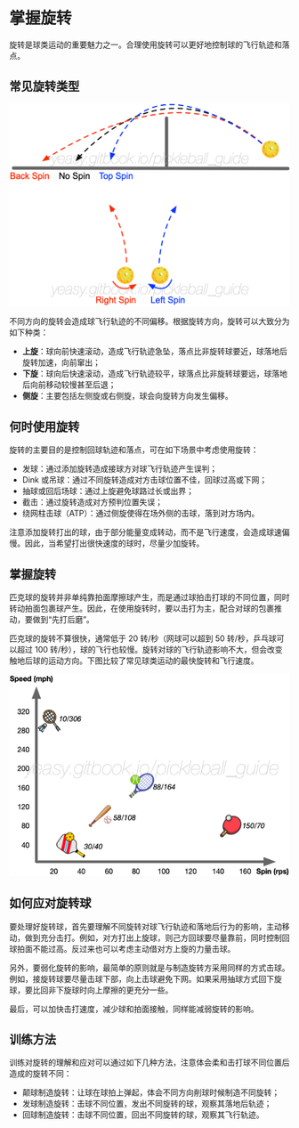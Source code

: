 # 掌握旋转

旋转是球类运动的重要魅力之一。合理使用旋转可以更好地控制球的飞行轨迹和落点。

## 常见旋转类型

![旋转造成不同飞行轨迹偏离](_images/spin-trajectory.png)

不同方向的旋转会造成球飞行轨迹的不同偏移。根据旋转方向，旋转可以大致分为如下种类：

* **上旋**：球向前快速滚动，造成飞行轨迹急坠，落点比非旋转球要近，球落地后旋转加速，向前窜出；
* **下旋**：球向后快速滚动，造成飞行轨迹较平，球落点比非旋转球要远，球落地后向前移动较慢甚至后退；
* **侧旋**：主要包括左侧旋或右侧旋，球会向旋转方向发生偏移。

## 何时使用旋转

旋转的主要目的是控制回球轨迹和落点，可在如下场景中考虑使用旋转：

* 发球：通过添加旋转造成接球方对球飞行轨迹产生误判；
* Dink 或吊球：通过不同旋转造成对方击球位置不佳，回球过高或下网；
* 抽球或回后场球：通过上旋避免球路过长或出界；
* 截击：通过旋转造成对方预判位置失误；
* 绕网柱击球（ATP）：通过侧旋使得在场外侧的击球，落到对方场内。

注意添加旋转打出的球，由于部分能量变成转动，而不是飞行速度，会造成球速偏慢。因此，当希望打出很快速度的球时，尽量少加旋转。

## 掌握旋转

匹克球的旋转并非单纯靠拍面摩擦球产生，而是通过球拍击打球的不同位置，同时转动拍面包裹球产生。因此，在使用旋转时，要以击打为主，配合对球的包裹推动，要做到“先打后磨”。

匹克球的旋转不算很快，通常低于 20 转/秒（网球可以超到 50 转/秒，乒乓球可以超过 100 转/秒），球的飞行也较慢。旋转对球的飞行轨迹影响不大，但会改变触地后球的运动方向。下图比较了常见球类运动的最快旋转和飞行速度。

![不同球类运动的最快旋转和飞行速度](_images/spin-speed.png)

## 如何应对旋转球

要处理好旋转球，首先要理解不同旋转对球飞行轨迹和落地后行为的影响，主动移动，做到充分击打。例如，对方打出上旋球，则己方回球要尽量靠前，同时控制回球拍面不能过高。反过来也可以考虑主动借对方上旋的力量击球。

另外，要弱化旋转的影响，最简单的原则就是与制造旋转方采用同样的方式击球。例如，接旋转球要尽量击球下部，向上击球避免下网。如果采用抽球方式回下旋球，要比回非下旋球时向上摩擦的更充分一些。

最后，可以加快击打速度，减少球和拍面接触，同样能减弱旋转的影响。

## 训练方法

训练对旋转的理解和应对可以通过如下几种方法，注意体会柔和击打球不同位置后造成的旋转不同：

* 颠球制造旋转：让球在球拍上弹起，体会不同方向削球时候制造不同旋转；
* 发球制造旋转：击球不同位置，发出不同旋转的球，观察其落地后轨迹；
* 回球制造旋转：击球不同位置，回出不同旋转的球，观察其飞行轨迹。
